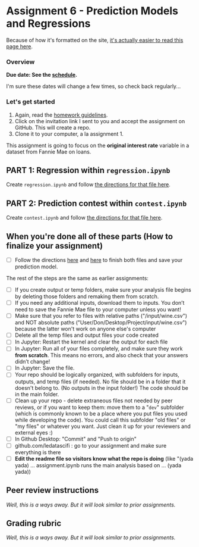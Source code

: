 # Assignment 6 - Prediction Models and Regressions

Because of how it's formatted on the site, [it's actually easier to read this page here](https://github.com/LeDataSciFi/LeDataSciFi.github.io/blob/master/assignments/asgn06.md).

### Overview

**Due date: See the [schedule](https://ledatascifi.github.io/#schedule).**

I'm sure these dates will change a few times, so check back regularly...

### Let's get started

1. Again, read the [homework guidelines](guidelines-asgn.html).
2. Click on the invitation link I sent to you and accept the assignment on GitHub. This will create a repo.
3. Clone it to your computer, a la assignment 1.

This assignment is going to focus on the **original interest rate** variable in a dataset from Fannie Mae on loans. 

## PART 1: Regression within `regression.ipynb`

Create `regression.ipynb` and follow [the directions for that file here](asgn06_reg.html).
    
## PART 2: Prediction contest within `contest.ipynb`

Create `contest.ipynb` and follow [the directions for that file here](asgn06_pred.html).

## When you're done all of these parts (How to finalize your assignment)

- [ ] Follow the directions [here](asgn06_reg.html#when-youre-done-with-this) and [here](asgn06_pred.html#when-youve-done-the-above) to finish both files and save your prediction model.

The rest of the steps are the same as earlier assignments: 
- [ ] If you create output or temp folders, make sure your analysis file begins by deleting those folders and remaking them from scratch.
- [ ] If you need any additional inputs, download them to inputs. You don’t need to save the Fannie Mae file to your computer unless you want!
- [ ] Make sure that you refer to files with relative paths ("/input/wine.csv") and NOT absolute paths ("User/Don/Desktop/Project/input/wine.csv") because the latter won't work on anyone else's computer
- [ ] Delete all the temp files and output files your code created
- [ ] In Jupyter: Restart the kernel and clear the output for each file
- [ ] In Jupyter: Run all of your files completely, and make sure they work **from scratch**. This means no errors, and also check that your answers didn’t change!
- [ ] In Jupyter: Save the file.
- [ ] Your repo should be logically organized, with subfolders for inputs, outputs, and temp files (if needed). No file should be in a folder that it doesn't belong to. (No outputs in the input folder!) The code should be in the main folder.
- [ ] Clean up your repo - delete extraneous files not needed by peer reviews, or if you want to keep them: move them to a "`dev`" subfolder (which is commonly known to be a place where you put files you used while developing the code). You could call this subfolder "old files" or "my files" or whatever you want. Just clean it up for your reviewers and external eyes :)
- [ ] In Github Desktop: "Commit" and "Push to origin"
- [ ] github.com/ledatascifi : go to your assignment and make sure everything is there
- [ ] **Edit the readme file so visitors know what the repo is doing** (like "(yada yada) ... assignment.ipynb runs the main analysis based on ... (yada yada))

## Peer review instructions

_Well, this is a ways away. But it will look similar to prior assignments._

<!--
1. Click on the two invitation links I sent to you and accept the assignment on GitHub. You will have access to two peer's assignment repos.
2. **CLONE BOTH REPOS TO YOUR COMPUTER, AND RUN THEIR CODE. IT SHOULD WORK ON YOUR COMPUTER AS WELL!**
2. Open an issue on their homework repo, copy the rubric below ([available here](https://raw.githubusercontent.com/LeDataSciFi/LeDataSciFi.github.io/master/assignments/asgn03.md)), **need to update** and fill in your review there.  You can delete the "notes" I put in each row (the non-bolded explanatory parts).
-->

## Grading rubric

_Well, this is a ways away. But it will look similar to prior assignments._

<!--
See [the rubric guidelines](guidelines-peerreview.html#filling-out-the-rubric).

Students review:
readme - same standards as before (Y/N)
regression file runs on my comp (Y/N)
q2 plot right (Y/N)
reg numbers (coefs) match answer key for models 1,2A,2B,4A (A,B,C,F)
q3 / model 1 coef interp
q4 / model 2b beta2 interp
q5 / model 3 tried a transform of credit score (Y/N)
q6 R2 on 4A and 4B

Prof/TA review:
q1, q4 (both parts), q6 (all parts)

Remarks:

* Elaborate on above, especially for "needs work."
* Some specific praise?
* Something I learned?
* Specific constructive criticism?
* Something I know and that you, my peer, might like to know because it is relevant to something you struggled with.
-->
